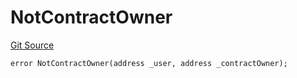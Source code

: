 # NotContractOwner
[Git Source](https://github.com/thrackle-io/tron/blob/12b8f8795779c791ed3113763e21492860614b51/src/client/token/handler/diamond/HandlerDiamondLib.sol)


```solidity
error NotContractOwner(address _user, address _contractOwner);
```

